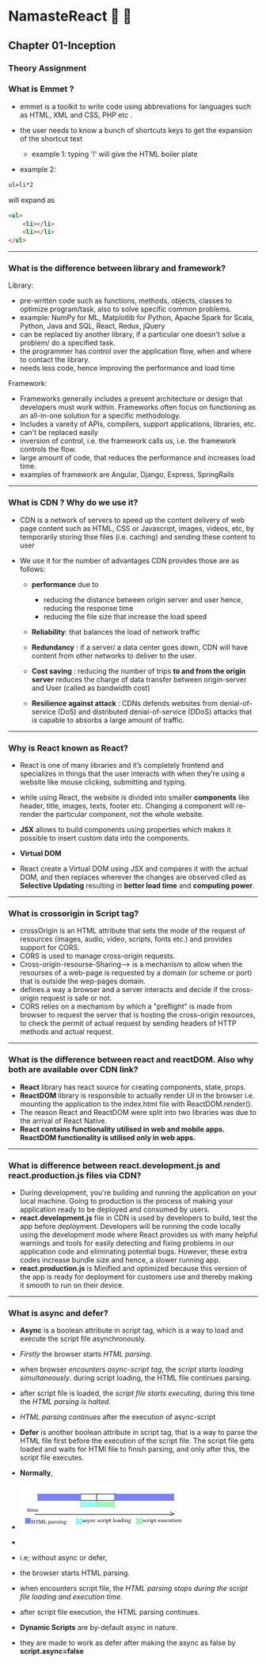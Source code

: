 # NamasteReact 🙏 🚀 
## Chapter 01-Inception 
### Theory Assignment 

### What is Emmet ?
* emmet is a toolkit to write code using abbrevations for languages such as HTML, XML and CSS, PHP etc . 
* the user needs to know a bunch of shortcuts keys to get the expansion of the shortcut text

   * example 1: typing '!' will give the HTML boiler plate

* example 2: 


```html
ul>li*2
```
will expand as 
```html
<ul>
    <li></li>
    <li></li>
</ul>

```
---

### What is the difference between library and framework?

Library: 
* pre-written code such as functions, methods, objects, classes to optimize program/task, also to solve  specific common problems.
* example: NumPy for ML, Matplotlib for Python, Apache Spark for Scala, Python, Java and SQL, React, Redux, jQuery
* can be replaced by another library, if a particular one doesn't solve a problem/ do a specified task.
* the programmer has control over the application flow, when and where to contact the library. 
* needs less code, hence improving the performance and load time

Framework: 
* Frameworks generally includes a present architecture or design that developers must work within. Frameworks often focus on functioning as an all-in-one solution for a specific methodology.
* Includes a vareity of APIs, compilers, support applications, libraries, etc.
* can't be replaced easily
* inversion of control, i.e. the framework calls us, i.e. the framework controls the flow.
* large amount of code, that reduces the performance and increases load time.
* examples of framework are Angular, Django, Express, SpringRails

 ---

### What is CDN ? Why do we use it?

* CDN is a network of servers to speed up the content delivery of web page content such as HTML, CSS or Javascript, images, videos, etc, by temporarily storing thse files (i.e. caching) and sending these content to user

* We use it for the number of advantages CDN provides those are as follows:
   * **performance** due to 
      * reducing the distance between origin server and user hence, reducing the response time
      * reducing the file size that increase the load speed                

   * **Reliability**: that balances the load of network traffic 
   * **Redundancy** : if a server/ a data center goes down, CDN will have content from other networks to deliver to the user.
   * **Cost saving** : reducing the number of trips **to and from the origin server** reduces the charge of data transfer between origin-server and User (called as bandwidth cost)
   * **Resilience against attack** : CDNs defends websites from  denial-of-service (DoS) and distributed denial-of-service (DDoS) attacks that is capable to absorbs a large amount of traffic.

---

### Why is React known as React?
* React is one of many libraries and it’s completely frontend and specializes in things that the user interacts with when they’re using a website like mouse clicking, submitting and typing.
* while using React, the website is divided into smaller **components** like header, title, images, texts, footer etc. 
Changing a component will re-render the particular component, not the whole website.
* **JSX** allows to build components using properties which makes it possible to insert custom data into the components.

*  **Virtual DOM**
* React create a Virtual DOM using JSX and compares it with the actual DOM, and then replaces wherever the changes are observed clled as **Selective Updating** resulting in **better load time** and **computing power**.

 ---
 
 ### What is crossorigin in Script tag?
* crossOrigin is an HTML attribute that sets the mode of the request of resources (images, audio, video, scripts, fonts etc.) and provides support for CORS.
* CORS is used to manage cross-origin requests.
* Cross-origin-resourse-Sharing--> is a mechanism to allow when the resourses of a web-page is requested by a domain (or scheme or port) that is outside the wep-pages domain.
* defines a way a browser and a server interacts and decide if the cross-origin request is safe or not.
* CORS relies on a mechanism by which a "preflight" is made from browser to request the server that is hosting the cross-origin resources, to check the permit of actual request by sending headers  of HTTP methods and actual request.

---

### What is the difference between react and reactDOM. Also why both are available over CDN link?
* **React** library has react source for creating components, state, props. 
* **ReactDOM** library is responsible to actually render UI in the browser i.e. mounting the application to the index.html file with ReactDOM.render().
* The reason React and ReactDOM were split into two libraries was due to the arrival of React Native.
* **React contains functionality utilised in web and mobile apps. ReactDOM functionality is utilised only in web apps.**
---

 ### What is difference between react.development.js and react.production.js files via CDN?
* During development, you're building and running the application on your local machine. Going to production is the process of making your application ready to be deployed and consumed by users.
* **react.development.js** file in CDN is used by developers to build, test the app before deployment. 
  Developers will be running the code locally using the development mode where React provides us with many helpful warnings and tools for easily detecting and fixing problems in our application code and eliminating potential bugs. However, these extra codes increase bundle size and hence, a slower running app. 
 * **react.production.js** is Minified and optimized because this version of the app is ready for deployment for customers use and thereby making it smooth to run on their device.

---
### What is async and defer?

* **Async** is a boolean attribute in script tag, which is a way to load and execute the script file asynchronously.
* _Firstly_ the browser starts _HTML parsing_.
* when browser _encounters async-script tag_, the _script starts loading simultaneously_. during script loading, the HTML file continues parsing.
* after script file is loaded, the _script file starts executing_, during this time the _HTML parsing is halted_.
* _HTML parsing continues_ after the execution of async-script

* **Defer** is another boolean attribute in script tag, that is a way to parse the HTML file first before the execution of the script file. The script file gets loaded and waits for HTMl file to finish parsing, and only after this, the script file executes.

* **Normally**,
* ![normal_execution.png](../src/assets/normal_execution.png)
* 
*  i.e; without async or defer, 
* the browser starts HTML parsing.
* when encounters script file, the _HTML parsing stops during the script file loading and execution time_.
* after script file execution, the HTML parsing continues.

* **Dynamic Scripts** are by-default async in nature.
* they are made to work as defer after making the async as false by **script.async=false**